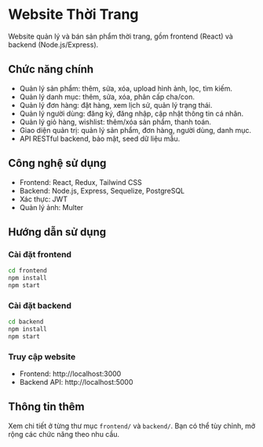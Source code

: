 
# Website Thời Trang

Website quản lý và bán sản phẩm thời trang, gồm frontend (React) và backend (Node.js/Express).

## Chức năng chính

- Quản lý sản phẩm: thêm, sửa, xóa, upload hình ảnh, lọc, tìm kiếm.
- Quản lý danh mục: thêm, sửa, xóa, phân cấp cha/con.
- Quản lý đơn hàng: đặt hàng, xem lịch sử, quản lý trạng thái.
- Quản lý người dùng: đăng ký, đăng nhập, cập nhật thông tin cá nhân.
- Quản lý giỏ hàng, wishlist: thêm/xóa sản phẩm, thanh toán.
- Giao diện quản trị: quản lý sản phẩm, đơn hàng, người dùng, danh mục.
- API RESTful backend, bảo mật, seed dữ liệu mẫu.

## Công nghệ sử dụng

- Frontend: React, Redux, Tailwind CSS
- Backend: Node.js, Express, Sequelize, PostgreSQL
- Xác thực: JWT
- Quản lý ảnh: Multer

## Hướng dẫn sử dụng

### Cài đặt frontend
```bash
cd frontend
npm install
npm start
```

### Cài đặt backend
```bash
cd backend
npm install
npm start
```

### Truy cập website
- Frontend: http://localhost:3000
- Backend API: http://localhost:5000

## Thông tin thêm

Xem chi tiết ở từng thư mục `frontend/` và `backend/`. Bạn có thể tùy chỉnh, mở rộng các chức năng theo nhu cầu.
